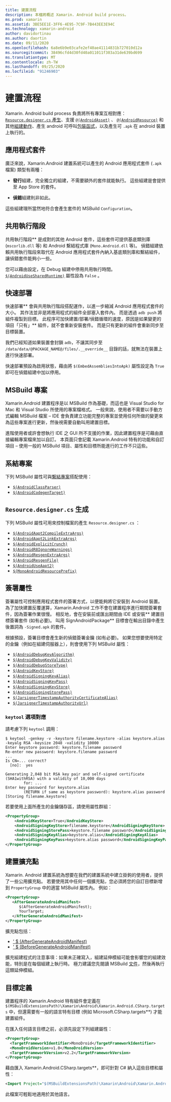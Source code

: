 ```yaml
---
title: 建置流程
description: 本檔將概述 Xamarin. Android build process。
ms.prod: xamarin
ms.assetid: 3BE5EE1E-3FF6-4E95-7C9F-7B443EE3E94C
ms.technology: xamarin-android
author: davidortinau
ms.author: daortin
ms.date: 09/11/2020
ms.openlocfilehash: 6a8e6b9e03cafe2ef40ae41114831b727010d12a
ms.sourcegitcommit: 38496cfd4d30fd40a011011f303a31de639bd699
ms.translationtype: MT
ms.contentlocale: zh-TW
ms.lasthandoff: 09/25/2020
ms.locfileid: "91246903"
---
```

# <a name="build-process"></a>建置流程

Xamarin. Android build process 負責將所有專案互相對應： [ `Resource.designer.cs` 產生](~/android/internals/api-design.md)、支援 [`@(AndroidAsset)`](~/android/deploy-test/building-apps/build-items.md#androidasset) 、 [`@(AndroidResource)`](~/android/deploy-test/building-apps/build-items.md#androidresource) 和其他[組建動作](~/android/deploy-test/building-apps/build-items.md)、產生 android 可呼叫[包裝函式](~/android/platform/java-integration/android-callable-wrappers.md)，以及產生可 `.apk` 在 android 裝置上執行的。

## <a name="application-packages"></a>應用程式套件

廣泛來說，Xamarin.Android 建置系統可以產生的 Android 應用程式套件 (`.apk` 檔案) 類型有兩種：

- **發行**組建，完全獨立的組建，不需要額外的套件就能執行。 這些組建是會提供至 App Store 的套件。

- **偵錯**組建則非如此。

這些組建理所當然地符合會產生套件的 MSBuild `Configuration`。

## <a name="shared-runtime"></a>共用執行階段

共用執行階段** 是成對的其他 Android 套件，這些套件可提供基底類別庫 (`mscorlib.dll` 等) 和 Android 繫結程式庫 (`Mono.Android.dll` 等)。 偵錯組建依賴共用執行階段來取代在 Android 應用程式套件內納入基底類別庫和繫結組件，讓偵錯套件能夠小一些。

您可以藉由設定，在 Debug 組建中停用共用執行時間。 [`$(AndroidUseSharedRuntime)`](~/android/deploy-test/building-apps/build-properties.md#androidusesharedruntime)
屬性設為 `False` 。

<a name="Fast_Deployment"></a>

## <a name="fast-deployment"></a>快速部署

快速部署** 會與共用執行階段搭配運作，以進一步縮減 Android 應用程式套件的大小。 其作法並非是將應用程式的組件全部塞入套件內。 而是透過 `adb push` 將組件複製到目標。 此程序可加快建置/部署/偵錯循環的速度，原因是如果變更的項目「只有」** 組件，就不會重新安裝套件。 而是只有更新的組件會重新同步至目標裝置。

我們已經知道如果裝置會封鎖 `adb`，不讓其同步至 `/data/data/@PACKAGE_NAME@/files/.__override__` 目錄的話，就無法在裝置上進行快速部署。

快速部署預設為啟用狀態，藉由將 `$(EmbedAssembliesIntoApk)` 屬性設定為 `True` 即可在偵錯組建中加以停用。

## <a name="msbuild-projects"></a>MSBuild 專案

Xamarin.Android 建置程序是以 MSBuild 作為基礎，而這也是 Visual Studio for Mac 和 Visual Studio 所使用的專案檔格式。
一般來說，使用者不需要以手動方式編輯 MSBuild 檔案 &ndash; IDE 會負責建立功能完整的專案並使用任何所做的變更來為這些專案進行更新，然後視需要自動叫用建置目標。

進階使用者或許會想執行 IDE 之 GUI 所不支援的作業，因此建置程序是可藉由直接編輯專案檔來加以自訂。
本頁面只會記載 Xamarin.Android 特有的功能和自訂項目 &ndash; 使用一般的 MSBuild 項目、屬性和目標所能進行的工作不只這些。

<a name="Build_Targets"></a>

## <a name="binding-projects"></a>系結專案

下列 MSBuild 屬性可與[繫結專案](~/android/platform/binding-java-library/index.md)搭配使用：

- [`$(AndroidClassParser)`](~/android/deploy-test/building-apps/build-properties.md#androidclassparser)
- [`$(AndroidCodegenTarget)`](~/android/deploy-test/building-apps/build-properties.md#androidcodegentarget)

## <a name="resourcedesignercs-generation"></a>`Resource.designer.cs` 生成

下列 MSBuild 屬性可用來控制檔案的產生 `Resource.designer.cs` ：

- [`$(AndroidAapt2CompileExtraArgs)`](~/android/deploy-test/building-apps/build-properties.md#androidaapt2compileextraargs)
- [`$(AndroidAapt2LinkExtraArgs)`](~/android/deploy-test/building-apps/build-properties.md#androidaapt2linkextraargs)
- [`$(AndroidExplicitCrunch)`](~/android/deploy-test/building-apps/build-properties.md#androidexplicitcrunch)
- [`$(AndroidR8IgnoreWarnings)`](~/android/deploy-test/building-apps/build-properties.md#androidr8ignorewarnings)
- [`$(AndroidResgenExtraArgs)`](~/android/deploy-test/building-apps/build-properties.md#androidresgenextraargs)
- [`$(AndroidResgenFile)`](~/android/deploy-test/building-apps/build-properties.md#androidresgenfile)
- [`$(AndroidUseAapt2)`](~/android/deploy-test/building-apps/build-properties.md#androiduseaapt2)
- [`$(MonoAndroidResourcePrefix)`](~/android/deploy-test/building-apps/build-properties.md#monoandroidresourceprefix)

## <a name="signing-properties"></a>簽署屬性

簽署屬性可控制應用程式套件的簽署方式，以便能夠將它安裝到 Android 裝置。 為了加快建置反覆運算，Xamarin.Android 工作不會在建置程序進行期間簽署套件，因為簽署作業很慢。 相反地，會在安裝前或匯出期間由 IDE 或安裝** 建置目標簽署套件 (如有必要)。 叫用 SignAndroidPackage** 目標會在輸出目錄中產生後置詞為 `-Signed.apk` 的套件。

根據預設，簽署目標會產生新的偵錯簽署金鑰 (如有必要)。 如果您想要使用特定的金鑰（例如在組建伺服器上），則會使用下列 MSBuild 屬性：

- [`$(AndroidDebugKeyAlgorithm)`](~/android/deploy-test/building-apps/build-properties.md#androiddebugkeyalgorithm)
- [`$(AndroidDebugKeyValidity)`](~/android/deploy-test/building-apps/build-properties.md#androiddebugkeyvalidity)
- [`$(AndroidDebugStoreType)`](~/android/deploy-test/building-apps/build-properties.md#androiddebugstoretype)
- [`$(AndroidKeyStore)`](~/android/deploy-test/building-apps/build-properties.md#androidkeystore)
- [`$(AndroidSigningKeyAlias)`](~/android/deploy-test/building-apps/build-properties.md#androidsigningkeyalias)
- [`$(AndroidSigningKeyPass)`](~/android/deploy-test/building-apps/build-properties.md#androidsigningkeypass)
- [`$(AndroidSigningKeyStore)`](~/android/deploy-test/building-apps/build-properties.md#androidsigningkeystore)
- [`$(AndroidSigningStorePass)`](~/android/deploy-test/building-apps/build-properties.md#androidsigningstorepass)
- [`$(JarsignerTimestampAuthorityCertificateAlias)`](~/android/deploy-test/building-apps/build-properties.md#jarsignertimestampauthoritycertificatealias)
- [`$(JarsignerTimestampAuthorityUrl)`](~/android/deploy-test/building-apps/build-properties.md#jarsignertimestampauthorityurl)

### <a name="keytool-option-mapping"></a>`keytool` 選項對應

請考慮下列 `keytool` 調用：

```shell
$ keytool -genkey -v -keystore filename.keystore -alias keystore.alias -keyalg RSA -keysize 2048 -validity 10000
Enter keystore password: keystore.filename password
Re-enter new password: keystore.filename password
...
Is CN=... correct?
  [no]:  yes

Generating 2,048 bit RSA key pair and self-signed certificate (SHA1withRSA) with a validity of 10,000 days
        for: ...
Enter key password for keystore.alias
        (RETURN if same as keystore password): keystore.alias password
[Storing filename.keystore]
```

若要使用上面所產生的金鑰儲存區，請使用屬性群組：

```xml
<PropertyGroup>
    <AndroidKeyStore>True</AndroidKeyStore>
    <AndroidSigningKeyStore>filename.keystore</AndroidSigningKeyStore>
    <AndroidSigningStorePass>keystore.filename password</AndroidSigningStorePass>
    <AndroidSigningKeyAlias>keystore.alias</AndroidSigningKeyAlias>
    <AndroidSigningKeyPass>keystore.alias password</AndroidSigningKeyPass>
</PropertyGroup>
```

## <a name="build-extension-points"></a>建置擴充點

Xamarin. Android 建置系統為想要在我們的建置系統中建立掛鉤的使用者，提供了一些公用擴充點。 若要使用其中任何一個擴充點，您必須將您的自訂目標新增到 `PropertyGroup` 中的適當 MSBuild 屬性內。 例如：

```xml
<PropertyGroup>
   <AfterGenerateAndroidManifest>
      $(AfterGenerateAndroidManifest);
      YourTarget;
   </AfterGenerateAndroidManifest>
</PropertyGroup>
```

擴充點包括：

- [' $ (AfterGenerateAndroidManifest) ](~/android/deploy-test/building-apps/build-properties.md#aftergenerateandroidmanifest)
- [' $ (BeforeGenerateAndroidManifest) ](~/android/deploy-test/building-apps/build-properties.md#beforegenerateandroidmanifest)

擴充組建程式的注意事項：如果未正確寫入，組建延伸模組可能會影響您的組建效能，特別是在每個組建上執行時。 極力建議您先閱讀 MSBuild [文件](https://docs.microsoft.com/visualstudio/msbuild/msbuild)，然後再執行這類延伸模組。

## <a name="target-definitions"></a>目標定義

建置程序的 Xamarin.Android 特有組件會定義在 `$(MSBuildExtensionsPath)\Xamarin\Android\Xamarin.Android.CSharp.targets` 中，但還需要有一般的語言特有目標 (例如 Microsoft.CSharp.targets**) 才能建置組件。

在匯入任何語言目標之前，必須先設定下列組建屬性：

```xml
<PropertyGroup>
  <TargetFrameworkIdentifier>MonoDroid</TargetFrameworkIdentifier>
  <MonoDroidVersion>v1.0</MonoDroidVersion>
  <TargetFrameworkVersion>v2.2</TargetFrameworkVersion>
</PropertyGroup>
```

藉由匯入 Xamarin.Android.CSharp.targets**，即可針對 C# 納入這些目標和屬性：

```xml
<Import Project="$(MSBuildExtensionsPath)\Xamarin\Android\Xamarin.Android.CSharp.targets" />
```

此檔案可輕鬆地適用於其他語言。
